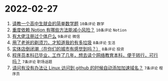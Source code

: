 # 2022-02-27

1. [请教一个高中生就会的简单数学题](https://www.v2ex.com/t/836671) `10条评论` `数学`
1. [重度依赖 Notion 有哪些方法能减小风险？](https://www.v2ex.com/t/836664) `10条评论` `Notion`
1. [有大佬注册过个体户么](https://www.v2ex.com/t/836669) `9条评论` `微信`
1. [用了老爸的剃须刀，才知道我的有多垃圾](https://www.v2ex.com/t/836684) `8条评论` `生活`
1. [实体店倒闭潮（在你们的城市有感觉到吗？）](https://www.v2ex.com/t/836665) `8条评论` `投资`
1. [程序员本科已毕业，工作了几年，想去读个网络教育本科，便于转行，可行吗？](https://www.v2ex.com/t/836683) `7条评论` `职场话题`
1. [请问有没有办法让 Linux 访问到 github 的时候自动添加加速域名？](https://www.v2ex.com/t/836681) `7条评论` `程序员`
